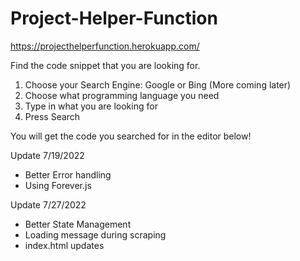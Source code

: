 # Project-Helper-Function

https://projecthelperfunction.herokuapp.com/

Find the code snippet that you are looking for.
1. Choose your Search Engine: Google or Bing (More coming later)
2. Choose what programming language you need 
3. Type in what you are looking for
4. Press Search

You will get the code you searched for in the editor below!

Update 7/19/2022
- Better Error handling
- Using Forever.js

Update 7/27/2022
- Better State Management
- Loading message during scraping
- index.html updates
